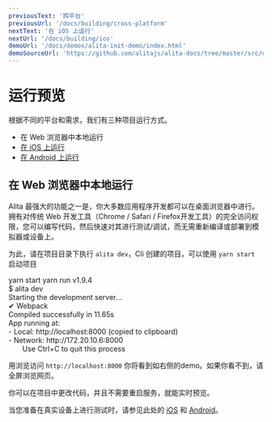 ```yaml
---
previousText: '跨平台'
previousUrl: '/docs/building/cross-platform'
nextText: '在 iOS 上运行'
nextUrl: '/docs/building/ios'
demoUrl: '/docs/demos/alita-init-demo/index.html'
demoSourceUrl: 'https://github.com/alitajs/alita-docs/tree/master/src/demos/alita-init-demo/index.html'
---
```


# 运行预览

根据不同的平台和需求，我们有三种项目运行方式。

* 在 Web 浏览器中本地运行
* [在 iOS 上运行](/docs/building/ios)
* [在 Android 上运行](/docs/building/android)

## 在 Web 浏览器中本地运行

Alita 最强大的功能之一是，你大多数应用程序开发都可以在桌面浏览器中进行。拥有对传统 Web 开发工具（Chrome / Safari / Firefox开发工具）的完全访问权限，您可以编写代码，然后快速对其进行测试/调试，而无需重新编译或部署到模拟器或设备上。

为此，请在项目目录下执行 `alita dev`，Cli 创建的项目，可以使用 `yarn start` 启动项目

<command-line>
    <command-prompt>yarn start</command-prompt>
    <command-output>
        <span class="bold">yarn run v1.9.4</span>
        <br />
        <span >$ alita dev</span>
        <br />
        <span class="blue">Starting the development server...</span>
        <br />
        <span class="green">✔ Webpack</span>
        <br />
        <span > Compiled successfully in 11.65s</span>
        <br />
        <span class="bold"> App running at:</span>
        <br />
        <span class="bold">- Local:   </span>
        <span class="blue">http://localhost:8000 </span>
        <span>(copied to clipboard) </span>
        <br />
        <span class="bold">- Network:   </span>
        <span class="blue">http://172.20.10.6:8000 </span>
        <br />
        &nbsp;&nbsp;&nbsp;&nbsp;&nbsp;&nbsp;&nbsp;<span class="yellow">Use Ctrl+C to quit this process</span>
    </command-output>
</command-line>

用浏览访问 `http://localhost:8000` 你将看到如右侧的demo。如果你看不到，请全屏浏览网页。

你可以在项目中更改代码，并且不需要重启服务，就能实时预览。

当您准备在真实设备上进行测试时，请参见此处的 [iOS](/docs/building/ios) 和 [Android](/docs/building/android)。
